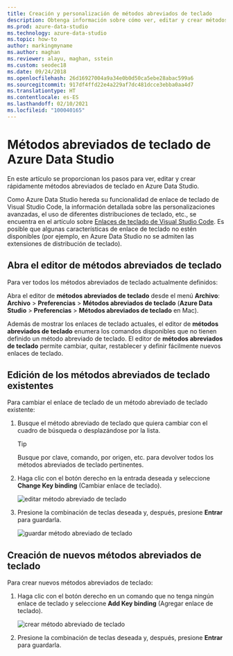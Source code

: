 ```yaml
---
title: Creación y personalización de métodos abreviados de teclado
description: Obtenga información sobre cómo ver, editar y crear métodos abreviados de teclado en Azure Data Studio mediante una funcionalidad basada en la incluida en Visual Studio Code.
ms.prod: azure-data-studio
ms.technology: azure-data-studio
ms.topic: how-to
author: markingmyname
ms.author: maghan
ms.reviewer: alayu, maghan, sstein
ms.custom: seodec18
ms.date: 09/24/2018
ms.openlocfilehash: 26d16927004a9a34e0b0d50ca5ebe28abac599a6
ms.sourcegitcommit: 917df4ffd22e4a229af7dc481dcce3ebba0aa4d7
ms.translationtype: HT
ms.contentlocale: es-ES
ms.lasthandoff: 02/10/2021
ms.locfileid: "100040165"
---
```

# <a name="keyboard-shortcuts-in-azure-data-studio"></a>Métodos abreviados de teclado de Azure Data Studio

En este artículo se proporcionan los pasos para ver, editar y crear rápidamente métodos abreviados de teclado en Azure Data Studio.

Como Azure Data Studio hereda su funcionalidad de enlace de teclado de Visual Studio Code, la información detallada sobre las personalizaciones avanzadas, el uso de diferentes distribuciones de teclado, etc., se encuentra en el artículo sobre [Enlaces de teclado de Visual Studio Code](https://code.visualstudio.com/docs/getstarted/keybindings). Es posible que algunas características de enlace de teclado no estén disponibles (por ejemplo, en Azure Data Studio no se admiten las extensiones de distribución de teclado).

## <a name="open-the-keyboard-shortcuts-editor"></a>Abra el editor de métodos abreviados de teclado

Para ver todos los métodos abreviados de teclado actualmente definidos:

Abra el editor de **métodos abreviados de teclado** desde el menú **Archivo**: **Archivo** > **Preferencias** > **Métodos abreviados de teclado** (**Azure Data Studio** > **Preferencias** > **Métodos abreviados de teclado** en Mac).

Además de mostrar los enlaces de teclado actuales, el editor de **métodos abreviados de teclado** enumera los comandos disponibles que no tienen definido un método abreviado de teclado. El editor de **métodos abreviados de teclado** permite cambiar, quitar, restablecer y definir fácilmente nuevos enlaces de teclado.  

## <a name="edit-existing-keyboard-shortcuts"></a>Edición de los métodos abreviados de teclado existentes

Para cambiar el enlace de teclado de un método abreviado de teclado existente:

1. Busque el método abreviado de teclado que quiera cambiar con el cuadro de búsqueda o desplazándose por la lista.
   > [!TIP]
   > Busque por clave, comando, por origen, etc. para devolver todos los métodos abreviados de teclado pertinentes.

2. Haga clic con el botón derecho en la entrada deseada y seleccione **Change Key binding** (Cambiar enlace de teclado).

   ![editar método abreviado de teclado](media/keyboard-shortcuts/change-keybinding.png)

3. Presione la combinación de teclas deseada y, después, presione **Entrar** para guardarla. 

   ![guardar método abreviado de teclado](media/keyboard-shortcuts/save-keybinding.png)

## <a name="create-new-keyboard-shortcuts"></a>Creación de nuevos métodos abreviados de teclado

Para crear nuevos métodos abreviados de teclado:

1. Haga clic con el botón derecho en un comando que no tenga ningún enlace de teclado y seleccione **Add Key binding** (Agregar enlace de teclado).

   ![crear método abreviado de teclado](media/keyboard-shortcuts/add-keybinding.png)

2. Presione la combinación de teclas deseada y, después, presione **Entrar** para guardarla.